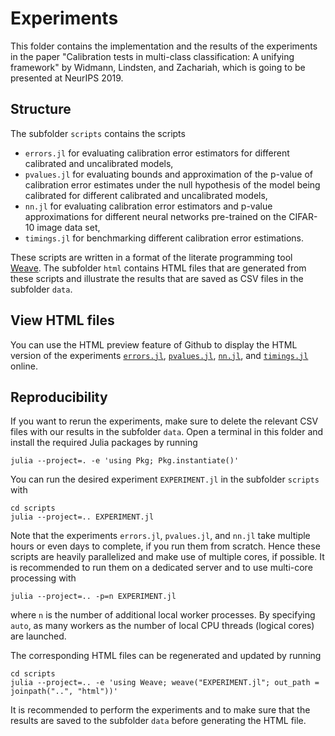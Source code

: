 # Experiments

This folder contains the implementation and the results of the experiments in
the paper "Calibration tests in multi-class classification: A unifying
framework" by Widmann, Lindsten, and Zachariah, which is going to be
presented at NeurIPS 2019.

## Structure

The subfolder `scripts` contains the scripts
- `errors.jl` for evaluating calibration error estimators for different
  calibrated and uncalibrated models,
- `pvalues.jl` for evaluating bounds and approximation of the p-value of
  calibration error estimates under the null hypothesis of the model being
  calibrated for different calibrated and uncalibrated models,
- `nn.jl` for evaluating calibration error estimators and p-value approximations
  for different neural networks pre-trained on the CIFAR-10 image data set,
- `timings.jl` for benchmarking different calibration error estimations.

These scripts are written in a format of the literate programming tool
[Weave](https://github.com/JunoLab/Weave.jl). The subfolder `html` contains HTML
files that are generated from these scripts and illustrate the results that
are saved as CSV files in the subfolder `data`.

## View HTML files

You can use the HTML preview feature of Github to display the HTML version of
the experiments [`errors.jl`](http://htmlpreview.github.io/?https://github.com/devmotion/CalibrationPaper/blob/master/experiments/html/errors.html),
[`pvalues.jl`](http://htmlpreview.github.io/?https://github.com/devmotion/CalibrationPaper/blob/master/experiments/html/pvalues.html),
[`nn.jl`](http://htmlpreview.github.io/?https://github.com/devmotion/CalibrationPaper/blob/master/experiments/html/nn.html),
and [`timings.jl`](http://htmlpreview.github.io/?https://github.com/devmotion/CalibrationPaper/blob/master/experiments/html/timings.html)
online.

## Reproducibility

If you want to rerun the experiments, make sure to delete the relevant CSV files
with our results in the subfolder `data`. Open a terminal in this folder and
install the required Julia packages by running
```shell
julia --project=. -e 'using Pkg; Pkg.instantiate()'
```
You can run the desired experiment `EXPERIMENT.jl` in the subfolder `scripts`
with
```shell
cd scripts
julia --project=.. EXPERIMENT.jl
```
Note that the experiments `errors.jl`, `pvalues.jl`, and `nn.jl` take multiple
hours or even days to complete, if you run them from scratch. Hence these scripts
are heavily parallelized and make use of multiple cores, if possible. It is
recommended to run them on a dedicated server and to use multi-core
processing with
```shell
julia --project=.. -p=n EXPERIMENT.jl
```
where `n` is the number of additional local worker processes. By specifying
`auto`, as many workers as the number of local CPU threads (logical cores) are
launched.

The corresponding HTML files can be regenerated and updated by running
```shell
cd scripts
julia --project=.. -e 'using Weave; weave("EXPERIMENT.jl"; out_path = joinpath("..", "html"))'
```
It is recommended to perform the experiments and to make sure that the results
are saved to the subfolder `data` before generating the HTML file.
